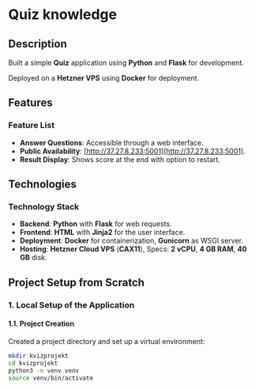 # Quiz knowledge

## Description
Built a simple **Quiz** application using **Python** and **Flask** for development.

Deployed on a **Hetzner VPS** using **Docker** for deployment.

## Features

### Feature List
- **Answer Questions**: Accessible through a web interface.
- **Public Availability**: [http://37.27.8.233:5001](http://37.27.8.233:5001).
- **Result Display**: Shows score at the end with option to restart.

## Technologies

### Technology Stack
- **Backend**: **Python** with **Flask** for web requests.
- **Frontend**: **HTML** with **Jinja2** for the user interface.
- **Deployment**: **Docker** for containerization, **Gunicorn** as WSGI server.
- **Hosting**: **Hetzner Cloud VPS** (**CAX11**), Specs: **2 vCPU**, **4 GB RAM**, **40 GB** disk.

## Project Setup from Scratch

### 1. Local Setup of the Application

#### 1.1. Project Creation
Created a project directory and set up a virtual environment:

```bash
mkdir kvizprojekt
cd kvizprojekt
python3 -m venv venv
source venv/bin/activate

